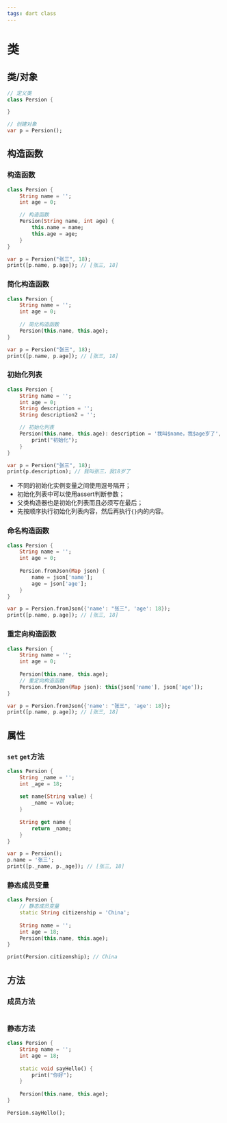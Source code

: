 ```yaml
---
tags: dart class
---
```


# 类

## 类/对象

```dart
// 定义类
class Persion {

}

// 创建对象
var p = Persion();
```

## 构造函数

### 构造函数

```dart
class Persion {
	String name = '';
	int age = 0;

	// 构造函数
	Persion(String name, int age) {
		this.name = name;
		this.age = age;
	}
}

var p = Persion("张三", 18);
print([p.name, p.age]); // [张三, 18]
```

### 简化构造函数

```dart
class Persion {
	String name = '';
	int age = 0;
	
	// 简化构造函数
	Persion(this.name, this.age);
}

var p = Persion("张三", 18);
print([p.name, p.age]); // [张三, 18]
```

### 初始化列表

```dart
class Persion {
	String name = '';
	int age = 0;
	String description = '';
	String description2 = '';

	// 初始化列表
	Persion(this.name, this.age): description = '我叫$name，我$age岁了', description2 = '我叫$name，我$age岁了' {
		print("初始化");
	}
}

var p = Persion("张三", 18);
print(p.description); // 我叫张三，我18岁了
```

* 不同的初始化实例变量之间使用逗号隔开；  
* 初始化列表中可以使用assert判断参数；  
* 父类构造器也是初始化列表而且必须写在最后；  
* 先按顺序执行初始化列表内容，然后再执行`{}`内的内容。

### 命名构造函数

```dart
class Persion {
	String name = '';
	int age = 0;
	
	Persion.fromJson(Map json) {
		name = json['name'];
		age = json['age'];
	}
}

var p = Persion.fromJson({'name': "张三", 'age': 18});
print([p.name, p.age]); // [张三, 18]
```

### 重定向构造函数

```dart
class Persion {
	String name = '';
	int age = 0;
	
	Persion(this.name, this.age);
	// 重定向构造函数
	Persion.fromJson(Map json): this(json['name'], json['age']);
}

var p = Persion.fromJson({'name': "张三", 'age': 18});
print([p.name, p.age]); // [张三, 18]
```


## 属性

### `set` `get`方法

```dart
class Persion {
	String _name = '';
	int _age = 18;
	
	set name(String value) {
		_name = value;
	}
	
	String get name {
		return _name;
	}
}

var p = Persion();
p.name = '张三';
print([p._name, p._age]); // [张三, 18]
```

### 静态成员变量

```dart
class Persion {
	// 静态成员变量
	static String citizenship = 'China';
	
	String name = '';
	int age = 18;
	Persion(this.name, this.age);
}

print(Persion.citizenship); // China
```

## 方法

### 成员方法

```dart

```

### 静态方法

```dart
class Persion {
	String name = '';
	int age = 18;
	
	static void sayHello() {
		print("你好");
	}
	
	Persion(this.name, this.age);
}

Persion.sayHello();
```




